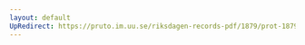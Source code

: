 ```yaml
---
layout: default
UpRedirect: https://pruto.im.uu.se/riksdagen-records-pdf/1879/prot-1879--fk--004.pdf
---
```


